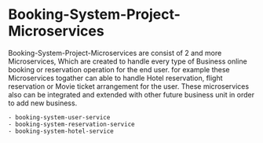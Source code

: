 # Booking-System-Project-Microservices

Booking-System-Project-Microservices are consist of 2 and more Microservices, Which are created to handle every type of Business online booking or reservation operation for the end user. for example these Microservices togather can able to handle Hotel reservation, flight reservation or Movie ticket arrangement for the user. These microservices also can be integrated and extended with other future business unit in order to add new business. 

	- booking-system-user-service
	- booking-system-reservation-service
	- booking-system-hotel-service

